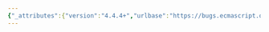 ```yaml
---
{"_attributes":{"version":"4.4.4+","urlbase":"https://bugs.ecmascript.org/","maintainer":"dherman@mozilla.com"},"bug":{"bug_id":3703,"creation_ts":"2015-01-31 08:03:00 -0800","short_desc":"19.2.1.1.1 CreateDynamicFunction: Unreachable steps","delta_ts":"2015-02-26 02:53:45 -0800","product":"Draft for 6th Edition","component":"technical issue","version":"Rev 31: January 15, 2015 Draft","rep_platform":"All","op_sys":"All","bug_status":"RESOLVED","resolution":"FIXED","priority":"Normal","bug_severity":"normal","everconfirmed":true,"reporter":{"uid":"andrebargull","name":"André Bargull"},"assigned_to":{"uid":"allen","name":"Allen Wirfs-Brock"},"long_desc":[{"commentid":11776,"comment_count":0,"who":{"uid":"andrebargull","name":"André Bargull"},"bug_when":"2015-01-31 08:03:02 -0800","thetext":"19.2.1.1.1 RuntimeSemantics: CreateDynamicFunction(constructor, newTarget, kind, args)\n\nThe following steps are no longer reachable after the constructor reform.\n\n- step 18 (FunctionAllocate is infallible)\n- step 22 (FunctionInitialize is infallible)\n- step 24.b (ObjectCreate is infallible)\n- step 26 (MakeConstructor is infallible)\n- steps 27-28 (HasOwnProperty always returns false)\n- step 29 condition (see above)\n- step 29.b (SetFunctionName is infallible)"},{"commentid":11878,"comment_count":1,"who":{"uid":"allen","name":"Allen Wirfs-Brock"},"bug_when":"2015-02-02 10:53:46 -0800","thetext":"fixed in rev32 editor's draft.\n\nExcept, note that all operations that allocate new object can potentially result in abrupt completions. Admittedly, the spec. is rather sloppy about that case and it's plausible that most simple object allocation will  always succeed."},{"commentid":12013,"comment_count":2,"who":{"uid":"allen","name":"Allen Wirfs-Brock"},"bug_when":"2015-02-02 18:39:00 -0800","thetext":"fixed in rev32 draft"},{"commentid":13384,"comment_count":3,"who":{"uid":"andrebargull","name":"André Bargull"},"bug_when":"2015-02-26 02:53:45 -0800","thetext":"ReturnIfAbrupt after FunctionAllocate and ObjectCreate is still present."}]}}
---
```

